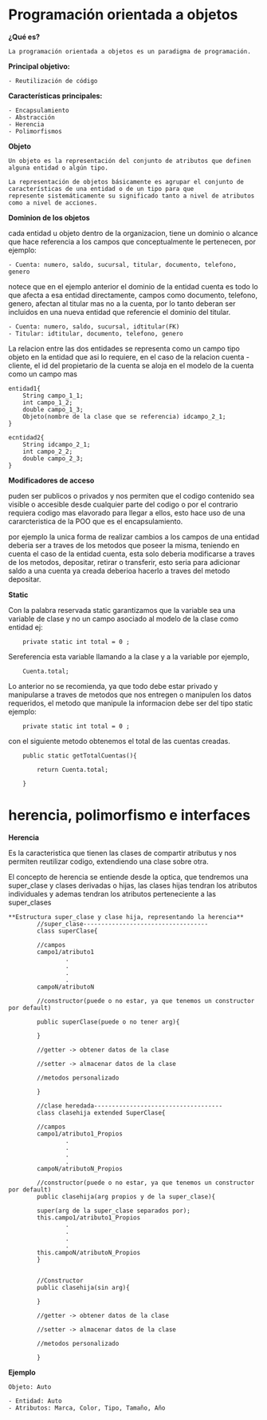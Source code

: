 # Programación orientada a objetos

**¿Qué es?**

    La programación orientada a objetos es un paradigma de programación.

**Principal objetivo:**

    - Reutilización de código

**Características principales:**

    - Encapsulamiento
    - Abstracción
    - Herencia
    - Polimorfismos

**Objeto**

    Un objeto es la representación del conjunto de atributos que definen alguna entidad o algún tipo.

    La representación de objetos básicamente es agrupar el conjunto de características de una entidad o de un tipo para que
    represente sistemáticamente su significado tanto a nivel de atributos como a nivel de acciones.

**Dominion de los objetos**

cada entidad u objeto dentro de la organizacion, tiene un dominio o alcance que hace referencia a los campos que conceptualmente le pertenecen, por ejemplo:

    - Cuenta: numero, saldo, sucursal, titular, documento, telefono, genero

notece que en el ejemplo anterior el dominio de la entidad cuenta es todo lo que afecta a esa entidad directamente, campos como documento, telefono, genero, afectan al titular mas no a la cuenta, por lo tanto deberan ser incluidos en una nueva entidad que referencie el dominio del titular.

    - Cuenta: numero, saldo, sucursal, idtitular(FK)
    - Titular: idtitular, documento, telefono, genero

La relacion entre las dos entidades se representa como un campo tipo objeto en la entidad que asi lo requiere, en el caso de la relacion cuenta - cliente, el id del propietario de la cuenta se aloja en el modelo de la cuenta como un campo mas

    entidad1{
        String campo_1_1;
        int campo_1_2;
        double campo_1_3;
        Objeto(nombre de la clase que se referencia) idcampo_2_1;
    }

    ecntidad2{
        String idcampo_2_1;
        int campo_2_2;
        double campo_2_3;
    }

**Modificadores de acceso**

puden ser publicos o privados y nos permiten que el codigo contenido sea visible o accesible desde cualquier parte del codigo o por el contrario requiera codigo mas elavorado para llegar a ellos, esto hace uso de una cararcteristica de la POO que es el encapsulamiento.

por ejemplo la unica forma de realizar cambios a los campos de una entidad deberia ser a traves de los metodos que poseer la misma, teniendo en cuenta el caso de la entidad cuenta, esta solo deberia modificarse a traves de los metodos, depositar, retirar o transferir, esto seria para adicionar saldo a una cuenta ya creada deberioa hacerlo a traves del metodo depositar.

**Static**

Con la palabra reservada static garantizamos que la variable sea una variable de clase y no un campo asociado al modelo de la clase como entidad ej:

        private static int total = 0 ;

Sereferencia esta variable llamando a la clase y a la variable por ejemplo,

        Cuenta.total;

 Lo anterior no se recomienda, ya que todo debe estar privado y manipularse a traves de metodos que nos entregen o manipulen los datos requeridos, el metodo que manipule la informacion debe ser del tipo static ejemplo:

        private static int total = 0 ;

con el siguiente metodo obtenemos el total de las cuentas creadas.

        public static getTotalCuentas(){
            
            return Cuenta.total;

        }
# herencia, polimorfismo e interfaces

**Herencia**

Es la caracteristica que tienen las clases de compartir atributus y nos permiten reutilizar codigo, extendiendo una clase sobre otra.

El concepto de herencia se entiende desde la optica, que tendremos una super_clase y clases derivadas o hijas, las clases hijas tendran los atributos individuales y ademas tendran los atributos perteneciente a las super_clases

    **Estructura super_clase y clase hija, representando la herencia**
            //super_clase-----------------------------------
            class superClase{

            //campos
            campo1/atributo1
                    .
                    .
                    .
                    .
            campoN/atributoN

            //constructor(puede o no estar, ya que tenemos un constructor por default)

            public superClase(puede o no tener arg){

            }

            //getter -> obtener datos de la clase

            //setter -> almacenar datos de la clase

            //metodos personalizado

            }

            //clase heredada------------------------------------
            class clasehija extended SuperClase{

            //campos
            campo1/atributo1_Propios
                    .
                    .
                    .
                    .
            campoN/atributoN_Propios

            //constructor(puede o no estar, ya que tenemos un constructor por default)
            public clasehija(arg propios y de la super_clase){

            super(arg de la super_clase separados por);
            this.campo1/atributo1_Propios
                    .
                    .
                    .
                    .
            this.campoN/atributoN_Propios
            }


            //Constructor
            public clasehija(sin arg){

            }

            //getter -> obtener datos de la clase

            //setter -> almacenar datos de la clase

            //metodos personalizado

            }
**Ejemplo**

    Objeto: Auto

    - Entidad: Auto
    - Atributos: Marca, Color, Tipo, Tamaño, Año

